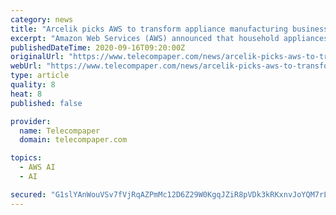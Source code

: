 ```yaml
---
category: news
title: "Arcelik picks AWS to transform appliance manufacturing business into data-driven organisation"
excerpt: "Amazon Web Services (AWS) announced that household appliances manufacturer Arcelik selected AWS as its preferred cloud provider for machine learning and analytics across its entire operations. Arcelik,"
publishedDateTime: 2020-09-16T09:20:00Z
originalUrl: "https://www.telecompaper.com/news/arcelik-picks-aws-to-transform-appliance-manufacturing-business-into-data-driven-organisation--1354122"
webUrl: "https://www.telecompaper.com/news/arcelik-picks-aws-to-transform-appliance-manufacturing-business-into-data-driven-organisation--1354122"
type: article
quality: 8
heat: 8
published: false

provider:
  name: Telecompaper
  domain: telecompaper.com

topics:
  - AWS AI
  - AI

secured: "G1slYAnWouVSv7fVjRqAZPmMc12D6Z29W0KgqJZiR8pVDk3kRKxnvJoYQM7rLqYZPsxswGh7pKD48THCEMLo4DUrslnrKZ0AFfPPyHJVyBBeZP1SHHBAAoZdc0Kkei83SwlSbUnseheUTGkJJy5UA9wYudS/v1dp20Yuw0XyJtt4lnY+X7+lP0t+GM17TtkGbw83TWR+MDypwanZhaZU9g8sAW4XqNDhLQlpdTQoAqWUUaQ54T/uqvZtwmC5wEYfoXoOlZRU5qCFcacNkd7X4joSayhvVkCuF4nNptl+Uh5kKkCCTYB3IsW7geidqecji/Fs4rlYZYrH6U3nsZRi20cctv974rGA9/rgc6QbVjE=;1sYUEDI+Ca+USZ3o1MAuPg=="
---
```


